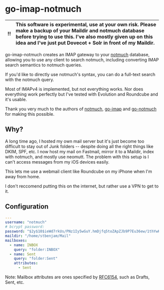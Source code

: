 # go-imap-notmuch

:bangbang: | This software is experimental, use at your own risk. Please make a backup of your Maildir and notmuch database before trying to use this. I've also mostly given up on this idea and I've just put Dovecot + Solr in front of my Maildir.
:---: | :---


go-imap-notmuch creates an IMAP gateway to your [notmuch](https://notmuchmail.org/) database,
allowing you to use any client to search notmuch, including converting
IMAP search semantics to notmuch queries.

If you'd like to directly use notmuch's syntax, you can do a full-text
search with the notmuch query.

Most of IMAPv4 is implemented, but not everything works. Nor does
everything work perfectly but I've tested with Evolution and Roundcube
and it's usable.

Thank you very much to the authors of [notmuch](https://notmuchmail.org/),
[go-imap](https://github.com/emersion/go-imap) and [go-notmuch](https://github.com/zenhack/go.notmuch) for making this possible.

## Why?

A long time ago, I hosted my own mail server but it's just become too
difficult to stay out of Junk folders -- despite doing all the right
things like DKIM, SPF, etc.  I now host my mail on Fastmail, mirror it
to a Maildir, index with notmuch, and mostly use neomutt. The problem
with this setup is I can't access messages from my iOS devices easily.

This lets me use a webmail client like Roundcube on my iPhone when I'm
away from home.

I don't reccomend putting this on the internet, but rather use a VPN
to get to it.

## Configuration

```yaml
---
username: "notmuch"
# bcrypt password:
password: "$2y$10$ieWd7rkUs/PNz1Iy5wGuY.hmDjfq5toZApZJb9P7Eu36ew/1thYwK"
maildir: "/home/stbenjam/Mail"
mailboxes:
  - name: INBOX
    query: "folder:INBOX"
  - name: Sent
    query: "folder:Sent"
    attributes:
      - Sent
```

Note: Mailbox attributes are ones specified by [RFC6154](https://datatracker.ietf.org/doc/html/rfc6154), such as Drafts, Sent, etc.

